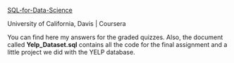 [SQL-for-Data-Science](https://www.coursera.org/specializations/learn-sql-basics-data-science?irclickid=VFg0weVtRxyNUE8zH91MswszUkAQVZzn%3A0-2Vs0&irgwc=1&utm_medium=partners&utm_source=impact&utm_campaign=2946137&utm_content=b2c)


University of California, Davis |  Coursera

You can find here my answers for the graded quizzes. Also, the document called **Yelp_Dataset.sql** contains all the code for the final assignment and a little project we did with the YELP database. 
